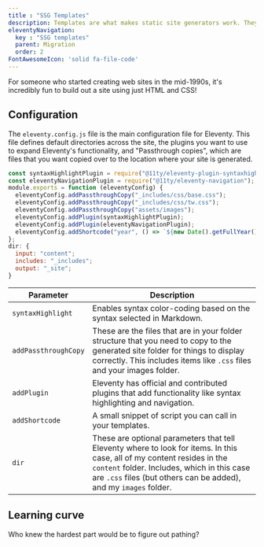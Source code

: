 ```yaml
---
title : "SSG Templates"
description: Templates are what makes static site generators work. They take your content and tell the SSG how to display it.
eleventyNavigation:
  key : "SSG templates"
  parent: Migration
  order: 2
FontAwesomeIcon: 'solid fa-file-code'
---
```


For someone who started creating web sites in the mid-1990s, it's incredibly fun to build out a site using just HTML and CSS!

## Configuration

The `eleventy.config.js` file is the main configuration file for Eleventy. This file defines default directories across the site, the plugins you want to use to expand Eleventy's functionality, and "Passthrough copies", which are files that you want copied over to the location where your site is generated.

```js
const syntaxHighlightPlugin = require("@11ty/eleventy-plugin-syntaxhighlight");
const eleventyNavigationPlugin = require("@11ty/eleventy-navigation");
module.exports = function (eleventyConfig) {
  eleventyConfig.addPassthroughCopy("_includes/css/base.css");
  eleventyConfig.addPassthroughCopy("_includes/css/tw.css");
  eleventyConfig.addPassthroughCopy("assets/images");
  eleventyConfig.addPlugin(syntaxHighlightPlugin);
  eleventyConfig.addPlugin(eleventyNavigationPlugin);
  eleventyConfig.addShortcode("year", () => `${new Date().getFullYear()}`);
};
dir: {
  input: "content";
  includes: "_includes";
  output: "_site";
}

```

| Parameter | Description|
|-|-|
| `syntaxHighlight`| Enables syntax color-coding based on the syntax selected in Markdown.|
| `addPassthroughCopy`| These are the files that are in your folder structure that you need to copy to the generated site folder for things to display correctly. This includes items like `.css` files and your images folder.|
| `addPlugin`| Eleventy has official and contributed plugins that add functionality like syntax highlighting and navigation.|
| `addShortcode`| A small snippet of script you can call in your templates.|
| `dir` | These are optional parameters that tell Eleventy where to look for items. In this case, all of my content resides in the `content` folder. Includes, which in this case are `.css` files (but others can be added), and my `images` folder.|

## Learning curve

Who knew the hardest part would be to figure out pathing?